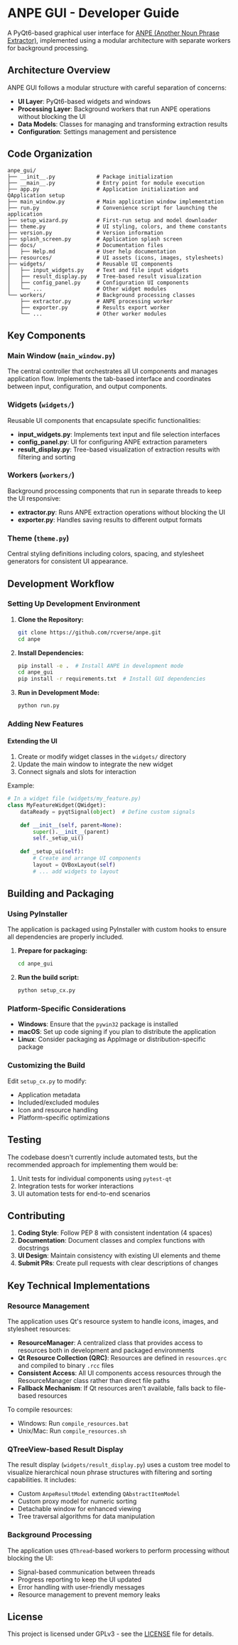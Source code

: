 # ANPE GUI - Developer Guide

A PyQt6-based graphical user interface for [ANPE (Another Noun Phrase Extractor)](https://github.com/rcverse/anpe), implemented using a modular architecture with separate workers for background processing.

## Architecture Overview

ANPE GUI follows a modular structure with careful separation of concerns:

- **UI Layer**: PyQt6-based widgets and windows
- **Processing Layer**: Background workers that run ANPE operations without blocking the UI
- **Data Models**: Classes for managing and transforming extraction results
- **Configuration**: Settings management and persistence

## Code Organization

```
anpe_gui/
├── __init__.py             # Package initialization
├── __main__.py             # Entry point for module execution
├── app.py                  # Application initialization and QApplication setup
├── main_window.py          # Main application window implementation
├── run.py                  # Convenience script for launching the application
├── setup_wizard.py         # First-run setup and model downloader
├── theme.py                # UI styling, colors, and theme constants
├── version.py              # Version information
├── splash_screen.py        # Application splash screen
├── docs/                   # Documentation files
│   ├── Help.md             # User help documentation
├── resources/              # UI assets (icons, images, stylesheets)
├── widgets/                # Reusable UI components
│   ├── input_widgets.py    # Text and file input widgets
│   ├── result_display.py   # Tree-based result visualization
│   ├── config_panel.py     # Configuration UI components
│   └── ...                 # Other widget modules
└── workers/                # Background processing classes
    ├── extractor.py        # ANPE processing worker
    ├── exporter.py         # Results export worker
    └── ...                 # Other worker modules
```

## Key Components

### Main Window (`main_window.py`)

The central controller that orchestrates all UI components and manages application flow. Implements the tab-based interface and coordinates between input, configuration, and output components.

### Widgets (`widgets/`)

Reusable UI components that encapsulate specific functionalities:

- **input_widgets.py**: Implements text input and file selection interfaces
- **config_panel.py**: UI for configuring ANPE extraction parameters
- **result_display.py**: Tree-based visualization of extraction results with filtering and sorting

### Workers (`workers/`)

Background processing components that run in separate threads to keep the UI responsive:

- **extractor.py**: Runs ANPE extraction operations without blocking the UI
- **exporter.py**: Handles saving results to different output formats

### Theme (`theme.py`)

Central styling definitions including colors, spacing, and stylesheet generators for consistent UI appearance.

## Development Workflow

### Setting Up Development Environment

1. **Clone the Repository:**
   ```bash
   git clone https://github.com/rcverse/anpe.git
   cd anpe
   ```

2. **Install Dependencies:**
   ```bash
   pip install -e .  # Install ANPE in development mode
   cd anpe_gui
   pip install -r requirements.txt  # Install GUI dependencies
   ```

3. **Run in Development Mode:**
   ```bash
   python run.py
   ```

### Adding New Features

#### Extending the UI

1. Create or modify widget classes in the `widgets/` directory
2. Update the main window to integrate the new widget
3. Connect signals and slots for interaction

Example:
```python
# In a widget file (widgets/my_feature.py)
class MyFeatureWidget(QWidget):
    dataReady = pyqtSignal(object)  # Define custom signals
    
    def __init__(self, parent=None):
        super().__init__(parent)
        self._setup_ui()
    
    def _setup_ui(self):
        # Create and arrange UI components
        layout = QVBoxLayout(self)
        # ... add widgets to layout
```

## Building and Packaging

### Using PyInstaller

The application is packaged using PyInstaller with custom hooks to ensure all dependencies are properly included.

1. **Prepare for packaging:**
   ```bash
   cd anpe_gui
   ```

2. **Run the build script:**
   ```bash
   python setup_cx.py
   ```

### Platform-Specific Considerations

- **Windows**: Ensure that the `pywin32` package is installed
- **macOS**: Set up code signing if you plan to distribute the application
- **Linux**: Consider packaging as AppImage or distribution-specific package

### Customizing the Build

Edit `setup_cx.py` to modify:
- Application metadata
- Included/excluded modules
- Icon and resource handling
- Platform-specific optimizations

## Testing

The codebase doesn't currently include automated tests, but the recommended approach for implementing them would be:

1. Unit tests for individual components using `pytest-qt`
2. Integration tests for worker interactions
3. UI automation tests for end-to-end scenarios

## Contributing

1. **Coding Style**: Follow PEP 8 with consistent indentation (4 spaces)
2. **Documentation**: Document classes and complex functions with docstrings
3. **UI Design**: Maintain consistency with existing UI elements and theme
4. **Submit PRs**: Create pull requests with clear descriptions of changes

## Key Technical Implementations

### Resource Management

The application uses Qt's resource system to handle icons, images, and stylesheet resources:

- **ResourceManager**: A centralized class that provides access to resources both in development and packaged environments
- **Qt Resource Collection (QRC)**: Resources are defined in `resources.qrc` and compiled to binary `.rcc` files
- **Consistent Access**: All UI components access resources through the ResourceManager class rather than direct file paths
- **Fallback Mechanism**: If Qt resources aren't available, falls back to file-based resources

To compile resources:
- Windows: Run `compile_resources.bat`
- Unix/Mac: Run `compile_resources.sh`

### QTreeView-based Result Display

The result display (`widgets/result_display.py`) uses a custom tree model to visualize hierarchical noun phrase structures with filtering and sorting capabilities. It includes:

- Custom `AnpeResultModel` extending `QAbstractItemModel`
- Custom proxy model for numeric sorting
- Detachable window for enhanced viewing
- Tree traversal algorithms for data manipulation

### Background Processing

The application uses `QThread`-based workers to perform processing without blocking the UI:

- Signal-based communication between threads
- Progress reporting to keep the UI updated
- Error handling with user-friendly messages
- Resource management to prevent memory leaks

## License

This project is licensed under GPLv3 - see the [LICENSE](../LICENSE) file for details. 